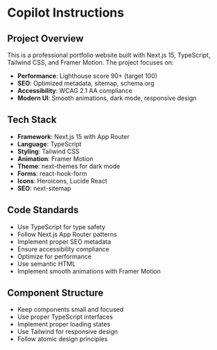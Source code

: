 # Copilot Instructions

<!-- Use this file to provide workspace-specific custom instructions to Copilot. For more details, visit https://code.visualstudio.com/docs/copilot/copilot-customization#_use-a-githubcopilotinstructionsmd-file -->

## Project Overview
This is a professional portfolio website built with Next.js 15, TypeScript, Tailwind CSS, and Framer Motion. The project focuses on:

- **Performance**: Lighthouse score 90+ (target 100)
- **SEO**: Optimized metadata, sitemap, schema.org
- **Accessibility**: WCAG 2.1 AA compliance 
- **Modern UI**: Smooth animations, dark mode, responsive design

## Tech Stack
- **Framework**: Next.js 15 with App Router
- **Language**: TypeScript
- **Styling**: Tailwind CSS
- **Animation**: Framer Motion
- **Theme**: next-themes for dark mode
- **Forms**: react-hook-form
- **Icons**: Heroicons, Lucide React
- **SEO**: next-sitemap

## Code Standards
- Use TypeScript for type safety
- Follow Next.js App Router patterns
- Implement proper SEO metadata
- Ensure accessibility compliance
- Optimize for performance
- Use semantic HTML
- Implement smooth animations with Framer Motion

## Component Structure
- Keep components small and focused
- Use proper TypeScript interfaces
- Implement proper loading states
- Use Tailwind for responsive design
- Follow atomic design principles
